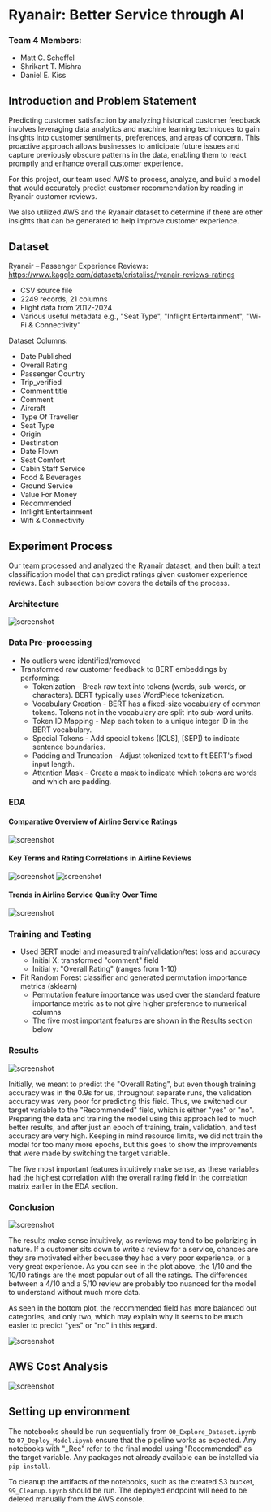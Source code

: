 # Ryanair: Better Service through AI​

### Team 4 Members:
* Matt C. Scheffel
* Shrikant T. Mishra
* Daniel E. Kiss

## Introduction and Problem Statement
Predicting customer satisfaction by analyzing historical customer feedback involves leveraging data analytics and machine learning techniques to gain insights into customer sentiments, preferences, and areas of concern. This proactive approach allows businesses to anticipate future issues and capture previously obscure patterns in the data, enabling them to react promptly and enhance overall customer experience.​

For this project, our team used AWS to process, analyze, and build a model that would accurately predict customer recommendation by reading in Ryanair customer reviews.​

We also utilized AWS and the Ryanair dataset to determine if there are other insights that can be generated to help improve customer experience.​

## Dataset
Ryanair – Passenger Experience Reviews​: https://www.kaggle.com/datasets/cristaliss/ryanair-reviews-ratings

* CSV source file​
* 2249 records, 21 columns​
* Flight data from 2012-2024​
* Various useful metadata e.g., "Seat Type", "Inflight Entertainment", "Wi-Fi & Connectivity"​

Dataset Columns:  
* Date Published
* Overall Rating
* Passenger Country
* Trip_verified
* Comment title
* Comment
* Aircraft
* Type Of Traveller
* Seat Type
* Origin
* Destination
* Date Flown
* Seat Comfort
* Cabin Staff Service
* Food & Beverages
* Ground Service
* Value For Money
* Recommended
* Inflight Entertainment
* Wifi & Connectivity

## Experiment Process
Our team processed and analyzed the Ryanair dataset, and then built a text classification model that can predict ratings given customer experience reviews.​ Each subsection below covers the details of the process.

### Architecture
![screenshot](img/architecture.png)

### Data Pre-processing
* No outliers were identified/removed​
* Transformed raw customer feedback to BERT embeddings by performing:​
    * Tokenization​ - Break raw text into tokens (words, sub-words, or characters).​ BERT typically uses WordPiece tokenization.​
    * Vocabulary Creation​ - BERT has a fixed-size vocabulary of common tokens.​ Tokens not in the vocabulary are split into sub-word units.​
    * Token ID Mapping​ - Map each token to a unique integer ID in the BERT vocabulary.​
    * Special Tokens​ - Add special tokens ([CLS], [SEP]) to indicate sentence boundaries.​
    * Padding and Truncation​ - Adjust tokenized text to fit BERT's fixed input length.​
    * Attention Mask​ - Create a mask to indicate which tokens are words and which are padding.​
 
### EDA
#### Comparative Overview of Airline Service Ratings
![screenshot](img/EDA_1.png)

#### Key Terms and Rating Correlations in Airline Reviews
![screenshot](img/EDA_2.png)
![screenshot](img/EDA_3.png)

#### Trends in Airline Service Quality Over Time
![screenshot](img/EDA_4.png)

### Training and Testing
* Used BERT model and measured train/validation/test loss and accuracy
   * Initial X: transformed "comment" field
  * Initial y: "Overall Rating" (ranges from 1-10)
* Fit Random Forest classifier and generated permutation importance metrics (sklearn)
   * Permutation feature importance was used over the standard feature importance metric as to not give higher preference to numerical columns
   * The five most important features are shown in the Results section below

### Results
![screenshot](img/results_0.png)

Initially, we meant to predict the "Overall Rating", but even though training accuracy was in the 0.9s for us, throughout separate runs, the validation accuracy was very poor for predicting this field. Thus, we switched our target variable to the "Recommended" field, which is either "yes" or "no". Preparing the data and training the model using this approach led to much better results, and after just an epoch of training, train, validation, and test accuracy are very high. Keeping in mind resource limits, we did not train the model for too many more epochs, but this goes to show the improvements that were made by switching the target variable.

The five most important features intuitively make sense, as these variables had the highest correlation with the overall rating field in the correlation matrix earlier in the EDA section.


### Conclusion
![screenshot](img/results_2.png)

The results make sense intuitively, as reviews may tend to be polarizing in nature. If a customer sits down to write a review for a service, chances are they are motivated either becuase they had a very poor experience, or a very great experience. As you can see in the plot above, the 1/10 and the 10/10 ratings are the most popular out of all the ratings. The differences between a 4/10 and a 5/10 review are probably too nuanced for the model to understand without much more data.

As seen in the bottom plot, the recommended field has more balanced out categories, and only two, which may explain why it seems to be much easier to predict "yes" or "no" in this regard.

![screenshot](img/results_1.png)


## AWS Cost Analysis
![screenshot](img/cost.png)


## Setting up environment
The notebooks should be run sequentially from `00_Explore_Dataset.ipynb` to `07_Deploy_Model.ipynb` ensure that the pipeline works as expected. Any notebooks with "_Rec" refer to the final model using "Recommended" as the target variable. Any packages not already available can be installed via `pip install`.

To cleanup the artifacts of the notebooks, such as the created S3 bucket, `99_Cleanup.ipynb` should be run. The deployed endpoint will need to be deleted manually from the AWS console.
